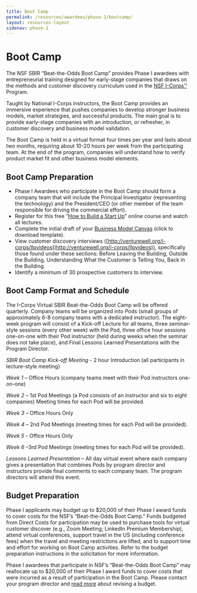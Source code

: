 ```yaml
---
title: Boot Camp
permalink: /resources/awardees/phase-1/bootcamp/
layout: resources-layout
sidenav: phase-1
---
```


# Boot Camp

The NSF SBIR “Beat-the-Odds Boot Camp” provides Phase I awardees with entrepreneurial training designed for early-stage companies that draws on the methods and customer discovery curriculum used in the [NSF I-Corps™](https://www.nsf.gov/news/special_reports/i-corps/) Program. 

Taught by National I-Corps instructors, the Boot Camp provides an immersive experience that pushes companies to develop stronger business models, market strategies, and successful products. The main goal is to provide early-stage companies with an introduction, or refresher, in customer discovery and business model validation. 

The Boot Camp is held in a virtual format four times per year and lasts about two months, requiring about 10-20 hours per week from the participating team. At the end of the program, companies will understand how to verify product market fit and other business model elements.

## Boot Camp Preparation

- Phase I Awardees who participate in the Boot Camp should form a company team that will include the Principal Investigator (representing the technology) and the President/CEO (or other member of the team responsible for driving the commercial effort). 
- Register for this free “[How to Build a Start Up](https://www.udacity.com/course/how-to-build-a-startup--ep245)” online course and watch all lectures. 
- Complete the initial draft of your [Business Model Canvas](https://federalist-proxy.app.cloud.gov/preview/18f/nsf-sbir/BootCamp/assets/files/awardees/the-business-model-canvas.pdf) (click to download template).  
- View customer discovery interviews ([http://venturewell.org/i-corps/llpvideos](http://venturewell.org/i-corps/llpvideos)), specifically those found under these sections: Before Leaving the Building, Outside the Building, Understanding What the Customer is Telling You, Back in the Building.
- Identify a minimum of 30 prospective customers to interview.

## Boot Camp Format and Schedule

The I-Corps Virtual SBIR Beat-the-Odds Boot Camp will be offered quarterly.  Company teams will be organized into Pods (small groups of approximately 6-8 company teams with a dedicated instructor). The eight-week program will consist of a Kick-off Lecture for all teams, three seminar-style sessions (every other week) with the Pod, three office hour sessions one-on-one with their Pod instructor (held during weeks when the seminar does not take place), and Final Lessons Learned Presentations with the Program Director.

*SBIR Boot Camp Kick-off Meeting* - 2 hour Introduction (all participants in lecture-style meeting)

*Week 1* –  Office Hours (company teams meet with their Pod instructors one-on-one)

*Week 2* –  1st Pod Meetings (a Pod consists of an instructor and six to eight companies) Meeting times for each Pod will be provided.

*Week 3* –  Office Hours Only

*Week 4*  –  2nd Pod Meetings (meeting times for each Pod will be provided).

*Week 5* - Office Hours Only

*Week 6* –3rd Pod Meetings (meeting times for each Pod will be provided).

*Lessons Learned Presentation* – All day virtual event where each company gives a presentation that combines Pods by program director and instructors provide final comments to each company team. The program directors will attend this event.

## Budget Preparation

Phase I applicants may budget up to $20,000 of their Phase I award funds to cover costs for the NSF’s “Beat-the-Odds Boot Camp.” Funds budgeted from Direct Costs for participation may be used to purchase tools for virtual customer discover (e.g., Zoom Meeting; LinkedIn Premium Membership), attend virtual conferences, support travel in the US (including conference fees) when the travel and meeting restrictions are lifted, and to support time and effort for working on Boot Camp activities. Refer to the budget preparation instructions in the solicitation for more information.

Phase I awardees that participate in NSF’s “Beat-the-Odds Boot Camp” may reallocate up to $20,000 of their Phase I award funds to cover costs that were incurred as a result of participation in the Boot Camp. Please contact your program director and [read more](https://federalist-proxy.app.cloud.gov/preview/18f/nsf-sbir/BootCamp/resources/awardees/phase-1/revised-budget/) about revising a budget. 
